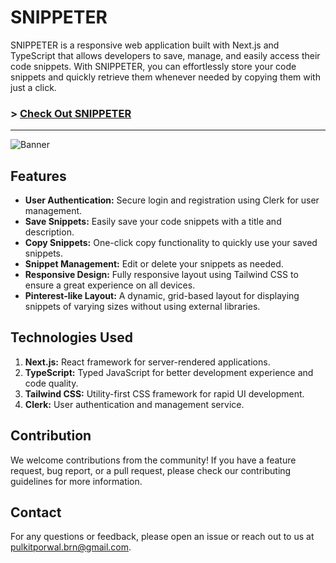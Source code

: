# SNIPPETER
SNIPPETER is a responsive web application built with Next.js and TypeScript that allows developers to save, manage, and easily access their code snippets. With SNIPPETER, you can effortlessly store your code snippets and quickly retrieve them whenever needed by copying them with just a click.

### > [Check Out SNIPPETER]()

-----

![Banner](https://lh3.googleusercontent.com/drive-viewer/AKGpihYcdWXFq63N7Mgh05zmobyQ8iq-0Lg8mTHYHUcpTMHpas5J8o4nd8XwSbKW3x-K41eWI0kfgGNpv6xvoJcMIXdybYTU70-lULc=w1919-h951-rw-v1)

## Features
* **User Authentication:** Secure login and registration using Clerk for user management.
* **Save Snippets:** Easily save your code snippets with a title and description.
* **Copy Snippets:** One-click copy functionality to quickly use your saved snippets.
* **Snippet Management:** Edit or delete your snippets as needed.
* **Responsive Design:** Fully responsive layout using Tailwind CSS to ensure a great experience on all devices.    
* **Pinterest-like Layout:** A dynamic, grid-based layout for displaying snippets of varying sizes without using external libraries.

## Technologies Used
1. **Next.js:** React framework for server-rendered applications.
2. **TypeScript:** Typed JavaScript for better development experience and code quality.
3. **Tailwind CSS:** Utility-first CSS framework for rapid UI development.
4. **Clerk:** User authentication and management service.

## Contribution
We welcome contributions from the community! If you have a feature request, bug report, or a pull request, please check our contributing guidelines for more information.

## Contact
For any questions or feedback, please open an issue or reach out to us at pulkitporwal.brn@gmail.com.
